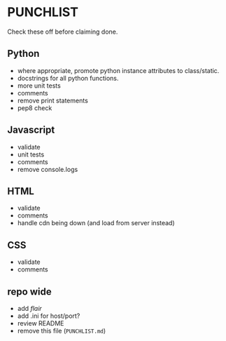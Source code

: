 PUNCHLIST
=========
Check these off before claiming done.

Python
------
 * where appropriate, promote python instance attributes to class/static.
 * docstrings for all python functions.
 * more unit tests
 * comments
 * remove print statements
 * pep8 check


Javascript
----------
 * validate
 * unit tests
 * comments
 * remove console.logs


HTML
----
 * validate
 * comments
 * handle cdn being down (and load from server instead)

CSS
---
 * validate
 * comments

repo wide
---------
 * add *flair*
 * add .ini for host/port?
 * review README
 * remove this file (`PUNCHLIST.md`)

